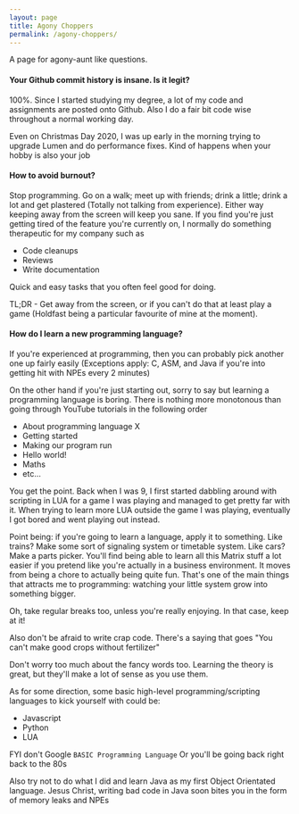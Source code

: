 ```yaml
---
layout: page
title: Agony Choppers
permalink: /agony-choppers/
---
```

A page for agony-aunt like questions.

#### Your Github commit history is insane. Is it legit?
100%. Since I started studying my degree, a lot of my code and assignments are posted onto Github. Also I do a fair bit 
code wise throughout a normal working day.

Even on Christmas Day 2020, I was up early in the morning trying to upgrade Lumen and do performance fixes. Kind of happens when 
your hobby is also your job

#### How to avoid burnout?
Stop programming. Go on a walk; meet up with friends; drink a little; drink a lot and get plastered (Totally not talking from experience). 
Either way keeping away from the screen will keep you sane. If you find you're just getting tired of the feature you're currently on, 
I normally do something therapeutic for my company such as 

- Code cleanups
- Reviews
- Write documentation

Quick and easy tasks that you often feel good for doing.

TL;DR - Get away from the screen, or if you can't do that at least play a game (Holdfast being a particular favourite of mine at the moment).

#### How do I learn a new programming language?
If you're experienced at programming, then you can probably pick another one up fairly easily (Exceptions apply: C, ASM,
and Java if you're into getting hit with NPEs every 2 minutes)

On the other hand if you're just starting out, sorry to say but learning a programming language is boring. There is nothing more
monotonous than going through YouTube tutorials in the following order

- About programming language X
- Getting started
- Making our program run
- Hello world!
- Maths
- etc...

You get the point. Back when I was 9, I first started dabbling around with scripting in LUA for a game I was playing and 
managed to get pretty far with it. When trying to learn more LUA outside the game I was playing, eventually I got bored 
and went playing out instead. 

Point being: if you're going to learn a language, apply it to something. Like trains? Make some sort of signaling system or 
timetable system. Like cars? Make a parts picker. You'll find being able to learn all this Matrix stuff a lot easier if you pretend like
you're actually in a business environment. It moves from being a chore to actually being quite fun. That's one of the main things that 
attracts me to programming: watching your little system grow into something bigger.

Oh, take regular breaks too, unless you're really enjoying. In that case, keep at it!

Also don't be afraid to write crap code. There's a saying that goes "You can't make good crops without fertilizer"

Don't worry too much about the fancy words too. Learning the theory is great, but they'll make a lot of sense as you use them.

As for some direction, some basic high-level programming/scripting languages to kick yourself with could be:

- Javascript
- Python
- LUA

FYI don't Google `BASIC Programming Language` Or you'll be going back right back to the 80s

Also try not to do what I did and learn Java as my first Object Orientated language. Jesus Christ, writing bad code in Java soon 
bites you in the form of memory leaks and NPEs
